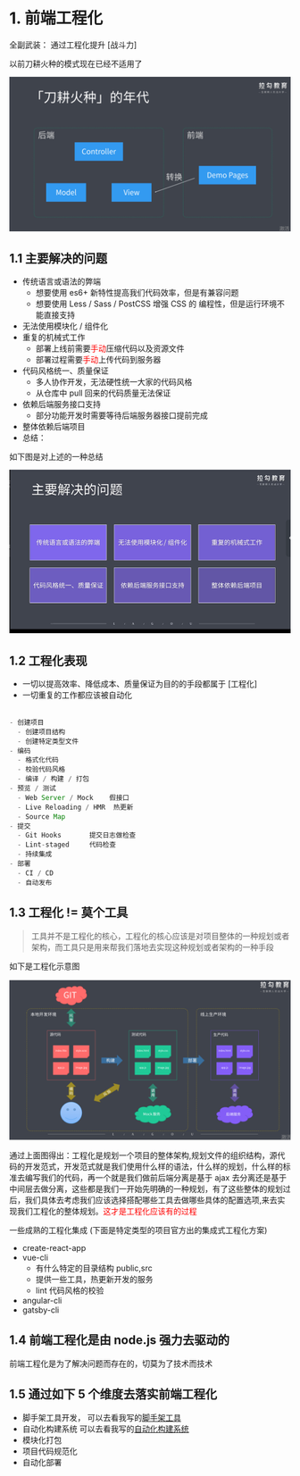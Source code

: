 # 1. 前端工程化

全副武装： 通过工程化提升 [战斗力]

以前刀耕火种的模式现在已经不适用了

![avatar](../images/刀耕火种的年代.png)

## 1.1 主要解决的问题

- 传统语言或语法的弊端
  - 想要使用 es6+ 新特性提高我们代码效率，但是有兼容问题
  - 想要使用 Less / Sass / PostCSS 增强 CSS 的 编程性，但是运行环境不能直接支持
- 无法使用模块化 / 组件化
- 重复的机械式工作
  - 部署上线前需要<font color="red">手动</font>压缩代码以及资源文件
  - 部署过程需要<font color="red">手动</font>上传代码到服务器
- 代码风格统一、质量保证
  - 多人协作开发，无法硬性统一大家的代码风格
  - 从仓库中 pull 回来的代码质量无法保证
- 依赖后端服务接口支持
  - 部分功能开发时需要等待后端服务器接口提前完成
- 整体依赖后端项目
- 总结：

如下图是对上述的一种总结

![avatar](../images/前端工程化主要解决的问题.png)

## 1.2 工程化表现

- 一切以提高效率、降低成本、质量保证为目的的手段都属于 [工程化]
- 一切重复的工作都应该被自动化

```js

- 创建项目
  - 创建项目结构
  - 创建特定类型文件
- 编码
  - 格式化代码
  - 校验代码风格
  - 编译 / 构建 / 打包
- 预览 / 测试
  - Web Server / Mock    假接口
  - Live Reloading / HMR  热更新
  - Source Map
- 提交
  - Git Hooks       提交日志做检查
  - Lint-staged     代码检查
  - 持续集成
- 部署
  - CI / CD
  - 自动发布
```

## 1.3 工程化 != 莫个工具

> 工具并不是工程化的核心，工程化的核心应该是对项目整体的一种规划或者架构，而工具只是用来帮我们落地去实现这种规划或者架构的一种手段

如下是工程化示意图

![avatar](../images/工程化01.png)

通过上面图得出：工程化是规划一个项目的整体架构,规划文件的组织结构，源代码的开发范式，开发范式就是我们使用什么样的语法，什么样的规划，什么样的标准去编写我们的代码，再一个就是我们做前后端分离是基于 ajax 去分离还是基于中间层去做分离，这些都是我们一开始先明确的一种规划，有了这些整体的规划过后，我们具体去考虑我们应该选择搭配哪些工具去做哪些具体的配置选项,来去实现我们工程化的整体规划。<font color="red">这才是工程化应该有的过程</font>

一些成熟的工程化集成 (下面是特定类型的项目官方出的集成式工程化方案)

- create-react-app
- vue-cli
  - 有什么特定的目录结构 public,src
  - 提供一些工具，热更新开发的服务
  - lint 代码风格的校验
- angular-cli
- gatsby-cli

## 1.4 前端工程化是由 node.js 强力去驱动的

前端工程化是为了解决问题而存在的，切莫为了技术而技术

## 1.5 通过如下 5 个维度去落实前端工程化

- 脚手架工具开发， 可以去看我写的[脚手架工具]("./task2脚手架工具.md")
- 自动化构建系统 可以去看我写的[自动化构建系统]("./task3自动化构建.md")
- 模块化打包
- 项目代码规范化
- 自动化部署
